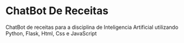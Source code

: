 # ChatBot De Receitas

<p font-size="20px" >ChatBot de receitas para a disciplina de Inteligencia Artificial utilizando Python, Flask, Html, Css e JavaScript<p>